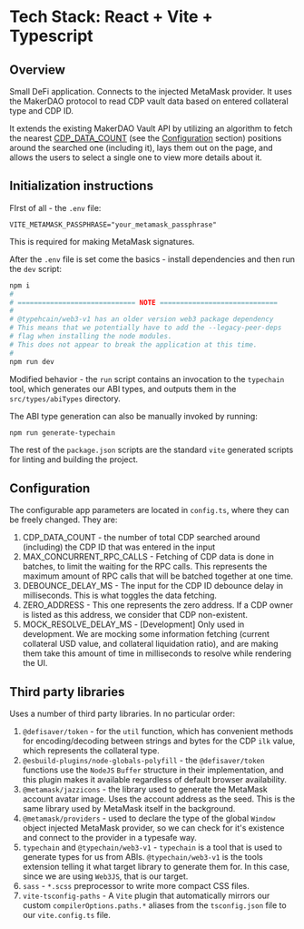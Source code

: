 # Tech Stack: React + Vite + Typescript

## Overview

Small DeFi application. Connects to the injected MetaMask provider. It uses the MakerDAO protocol to read CDP vault data based on entered collateral type and CDP ID.

It extends the existing MakerDAO Vault API by utilizing an algorithm to fetch the nearest [CDP_DATA_COUNT](#configuration) (see the [Configuration](#configuration) section) positions around the searched one (including it), lays them out on the page, and allows the users to select a single one to view more details about it.

## Initialization instructions

FIrst of all - the `.env` file:

```
VITE_METAMASK_PASSPHRASE="your_metamask_passphrase"
```

This is required for making MetaMask signatures.

After the `.env` file is set come the basics - install dependencies and then run the `dev` script:

```bash
npm i
#
# ============================= NOTE =============================
#
# @typehcain/web3-v1 has an older version web3 package dependency
# This means that we potentially have to add the --legacy-peer-deps
# flag when installing the node modules.
# This does not appear to break the application at this time.
#
npm run dev
```

Modified behavior - the `run` script contains an invocation to the `typechain` tool, which generates our ABI types, and outputs them in the `src/types/abiTypes` directory.

The ABI type generation can also be manually invoked by running:

```bash
npm run generate-typechain
```

The rest of the `package.json` scripts are the standard `vite` generated scripts for linting and building the project.

## Configuration

The configurable app parameters are located in `config.ts`, where they can be freely changed. They are:

1. CDP_DATA_COUNT - the number of total CDP searched around (including) the CDP ID that was entered in the input
2. MAX_CONCURRENT_RPC_CALLS - Fetching of CDP data is done in batches, to limit the waiting for the RPC calls. This represents the maximum amount of RPC calls that will be batched together at one time.
3. DEBOUNCE_DELAY_MS - The input for the CDP ID debounce delay in milliseconds. This is what toggles the data fetching.
4. ZERO_ADDRESS - This one represents the zero address. If a CDP owner is listed as this address, we consider that CDP non-existent.
5. MOCK_RESOLVE_DELAY_MS - [Development] Only used in development. We are mocking some information fetching (current collateral USD value, and collateral liquidation ratio), and are making them take this amount of time in milliseconds to resolve while rendering the UI.

## Third party libraries

Uses a number of third party libraries. In no particular order:

1. `@defisaver/token` - for the `util` function, which has convenient methods for encoding/decoding between strings and bytes for the CDP `ilk` value, which represents the collateral type.
2. `@esbuild-plugins/node-globals-polyfill` - the `@defisaver/token` functions use the `NodeJS` `Buffer` structure in their implementation, and this plugin makes it available regardless of default browser availability.
3. `@metamask/jazzicons` - the library used to generate the MetaMask account avatar image. Uses the account address as the seed. This is the same library used by MetaMask itself in the background.
4. `@metamask/providers` - used to declare the type of the global `Window` object injected MetaMask provider, so we can check for it's existence and connect to the provider in a typesafe way.
5. `typechain` and `@typechain/web3-v1` - `typechain` is a tool that is used to generate types for us from ABIs. `@typechain/web3-v1` is the tools extension telling it what target library to generate them for. In this case, since we are using `Web3JS`, that is our target.
6. `sass` - `*.scss` preprocessor to write more compact CSS files.
7. `vite-tsconfig-paths` - A `Vite` plugin that automatically mirrors our custom `compilerOptions.paths.*` aliases from the `tsconfig.json` file to our `vite.config.ts` file.
